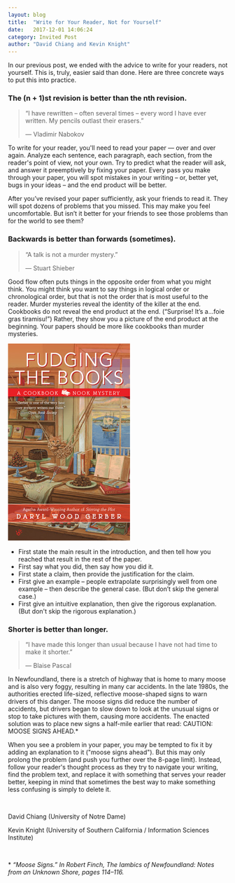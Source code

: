 ```yaml
---
layout: blog
title:  "Write for Your Reader, Not for Yourself"
date:   2017-12-01 14:06:24
category: Invited Post
author: "David Chiang and Kevin Knight"
---
```


In our previous post, we ended with the advice to write for your readers, not yourself. This is, truly, easier said than done. Here are three concrete ways to put this into practice.

### The (n + 1)st revision is better than the nth revision.

> “I have rewritten – often several times – every word I have ever written. My pencils outlast their erasers.”
>
> — Vladimir Nabokov

To write for your reader, you'll need to read your paper — over and over again. Analyze each sentence, each paragraph, each section, from the reader's point of view, not your own. Try to predict what the reader will ask, and answer it preemptively by fixing your paper. Every pass you make through your paper, you will spot mistakes in your writing – or, better yet, bugs in your ideas – and the end product will be better.

After you’ve revised your paper sufficiently, ask your friends to read it. They will spot dozens of problems that you missed. This may make you feel uncomfortable. But isn’t it better for your friends to see those problems than for the world to see them?

### Backwards is better than forwards (sometimes).

> “A talk is not a murder mystery.”
> 
> — Stuart Shieber

Good flow often puts things in the opposite order from what you might think. You might think you want to say things in logical order or chronological order, but that is not the order that is most useful to the reader. Murder mysteries reveal the identity of the killer at the end. Cookbooks do not reveal the end product at the end. (“Surprise! It’s a…foie gras tiramisu!”) Rather, they show you a picture of the end product at the beginning. Your papers should be more like cookbooks than murder mysteries.

![cookbook](/images/post/cookbook.jpg)

* First state the main result in the introduction, and then tell how you reached that result in the rest of the paper.
* First say what you did, then say how you did it.
* First state a claim, then provide the justification for the claim.
* First give an example – people extrapolate surprisingly well from one example – then describe the general case. (But don’t skip the general case.)
* First give an intuitive explanation, then give the rigorous explanation. (But don't skip the rigorous explanation.)

### Shorter is better than longer.

> “I have made this longer than usual because I have not had time to make it shorter.”
>
> — Blaise Pascal

In Newfoundland, there is a stretch of highway that is home to many moose and is also very foggy, resulting in many car accidents. In the late 1980s, the authorities erected life-sized, reflective moose-shaped signs to warn drivers of this danger. The moose signs did reduce the number of accidents, but drivers began to slow down to look at the unusual signs or stop to take pictures with them, causing more accidents. The enacted solution was to place new signs a half-mile earlier that read: CAUTION: MOOSE SIGNS AHEAD.*

When you see a problem in your paper, you may be tempted to fix it by adding an explanation to it ("moose signs ahead"). But this may only prolong the problem (and push you further over the 8-page limit). Instead, follow your reader's thought process as they try to navigate your writing, find the problem text, and replace it with something that serves your reader better, keeping in mind that sometimes the best way to make something less confusing is simply to delete it.

<br/>

David Chiang (University of Notre Dame)

Kevin Knight (University of Southern California / Information Sciences Institute)

<br/>

\* _“Moose Signs.” In Robert Finch, The Iambics of Newfoundland: Notes from an Unknown Shore, pages 114–116._
